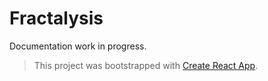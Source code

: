 # Fractalysis

Documentation work in progress.

> This project was bootstrapped with [Create React App](https://github.com/facebookincubator/create-react-app).
